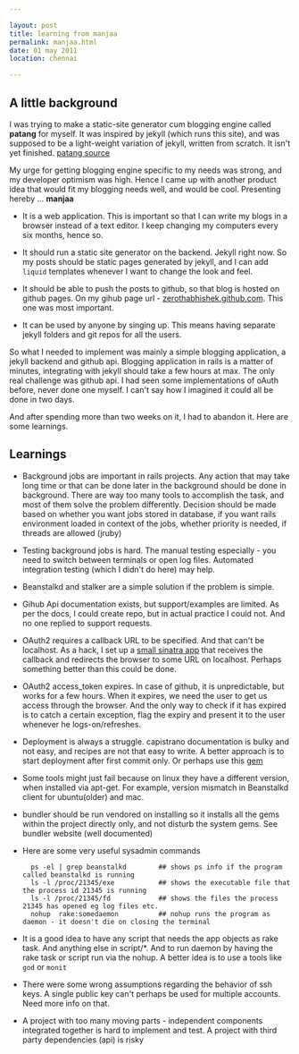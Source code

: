 ```yaml
---

layout: post
title: learning from manjaa
permalink: manjaa.html
date: 01 may 2011
location: chennai

---
```


## A little background

I was trying to make a static-site generator cum blogging engine called **patang** for myself. It was inspired by jekyll (which runs this site), and was supposed to be a light-weight variation of jekyll, written from scratch. It isn't yet finished. [patang source](http://github.com/zerothabhishek/patang)

My urge for getting blogging engine specific to my needs was strong, and my developer optimism was high. Hence I came up with another product idea that would fit my blogging needs well, and would be cool. Presenting hereby ... **manjaa**

- It is a web application. This is important so that I can write my blogs in a browser instead of a text editor. I keep changing my computers every six months, hence so.

- It should run a static site generator on the backend. Jekyll right now. So my posts should be static pages generated by jekyll, and I can add `liquid` templates whenever I want to change the look and feel.

- It should be able to push the posts to github, so that blog is hosted on github pages. On my gihub page url - [zerothabhishek.github.com](http://zerothabhishek.github.com). This one was most important.

- It can be used by anyone by singing up. This means having separate jekyll folders and git repos for all the users.

So what I needed to implement was mainly a simple blogging application, a jekyll backend and github api. Blogging application in rails is a matter of minutes, integrating with jekyll should take a few hours at max. The only real challenge was github api. I had seen some implementations of oAuth before, never done one myself. I can't say how I imagined it could all be done in two days.

And after spending more than two weeks on it, I had to abandon it. Here are some learnings.

## Learnings

- Background jobs are important in rails projects. Any action that may take long time or that can be done later in the background should be done in background. There are way too many tools to accomplish the task, and most of them solve the problem differently. Decision should be made based on whether you want jobs stored in database, if you want rails environment loaded in context of the jobs, whether priority is needed, if threads are allowed (jruby)

- Testing background jobs is hard. The manual testing especially - you need to switch between terminals or open log files. Automated integration testing (which I didn't do here) may help. 

- Beanstalkd and stalker are a simple solution if the problem is simple.

- Gihub Api documentation exists, but support/examples are limited. As per the docs, I could create repo, but in actual practice I could not. And no one replied to support requests.

- OAuth2 requires a callback URL to be specified. And that can't be localhost. As a hack, I set up a [small sinatra app](http://github.com/zerothabhishek/callback-fan) that receives the callback and redirects the browser to some URL on localhost. Perhaps something better than this could be done.

- OAuth2 access_token expires. In case of github, it is unpredictable, but works for a few hours. When it expires, we need the user to get us access through the browser. And the only way to check if it has expired is to catch a certain exception, flag the expiry and present it to the user whenever he logs-on/refreshes.

- Deployment is always a struggle. capistrano documentation is bulky and not easy, and recipes are not that easy to write. A better approach is to start deployment after first commit only. Or perhaps use this [gem](https://github.com/webficient/capistrano-recipes)

- Some tools might just fail because on linux they have a different version, when installed via apt-get. For example, version mismatch in Beanstalkd client for ubuntu(older) and mac.
 
- bundler should be run vendored on installing so it installs all the gems within the project directly only, and not disturb the system gems. See bundler website (well documented)

- Here are some very useful sysadmin commands
	
		ps -el | grep beanstalkd		## shows ps info if the program called beanstalkd is running
		ls -l /proc/21345/exe			## shows the executable file that the process id 21345 is running
		ls -l /proc/21345/fd			## shows the files the process 21345 has opened eg log files etc.
		nohup  rake:somedaemon 			## nohup runs the program as daemon - it doesn't die on closing the terminal
	
- It is	a good idea to have any script that needs the app objects as rake task. And anything else in script/\*. And to run daemon by having the rake task or script run via the nohup. A better idea is to use a tools like `god` or `monit`

- There were some wrong assumptions regarding the behavior of ssh keys. A single public key can't perhaps be used for multiple accounts. Need more info on that.

- A project with too many moving parts - independent components integrated together is hard to implement and test.
A project with third party dependencies (api) is risky


